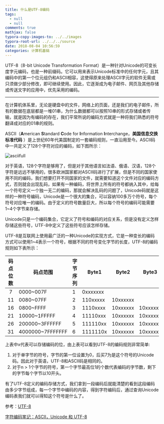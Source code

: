 ```yaml
---
title: 什么是UTF-8编码
tags:
  - null
  - null
comments: true
mathjax: false
typora-copy-images-to: ../../images
typora-root-url: ../../../source
date: 2018-08-04 10:56:59
categories: 计算机基础
---
```


UTF-8（8-bit Unicode Transformation Format）是一种针对Unicode的可变长度字元编码，也是一种前缀码。它可以用来表示Unicode标准中的任何字元，且其编码中的第一个位元组仍和ASCII相容，这使得原来处理ASCII字元的软件无需或只须做少部分修改，即可继续使用。因此，它逐渐成为电子邮件、网页及其他存储或传送文字的应用中，优先采用的编码。

<!-- more -->

---

在计算机体系里，无论是硬盘中的文件，网络上的页面，还是我们的电子邮件，所有的数据在底层都是一堆01串，为什么数据都可以按照10串的形式存储或者传输，就是因为有编码的存在，我们平常所说的编码方式就是一种将我们熟悉的符号翻译成对应的01串的规则。

ASCII（**A**merican **S**tandard **C**ode for **I**nformation **I**nterchange，**美国信息交换标准代码** ）是上世纪60年代美国制定的一套编码规则，一直沿用至今。ASCII码中一共定义了128个字符对应的编码，如下图所示：

![asciifull](asciifull.gif)

对于英语，128个字符是够用了，但是对于其他语言如法语、俄语、汉语，128个字符是远远不够用的，很多欧洲国家都对ASCII码进行了扩展，但是不同的国家使用不同的编码，我们想要打开不同国家的文件，就需要知道这个文件对应的编码方式，否则就会出现乱码，如果有一种编码，将世界上所有的符号都纳入其中，给每一个符号定义一个独一无二的编码，那就会解决乱码的问题了，Unicode码就是这样的一种符号编码，Unicode是一个很大的集合，可以容纳100多万个符号，每个符号对应唯一的编码。由于定义的符号数量巨大，所以每个符号的编码可能需要1~4个字节来存储。

Unicode只是一个编码集合，它定义了符号和编码的对应关系，但是没有定义怎样存储这些符号，UTF-8中定义了这些符号应该怎样存储。

UTF-8是互联网上使用最广泛的一种Unicode的实现方式，它是一种变长的编码方式可以使用1~4表示一个符号，根据不同的符号变化字节的长度，UTF-8的编码规则如下表所示：

| 码点位数 | 码点范围         | 字节序列 | Byte1    | Byte2    | Byte3    | Byte4    | Byte5    | Byte6    |
| :------: | ---------------- | -------- | -------- | -------- | -------- | -------- | -------- | -------- |
|    7     | 0000~007F        | 1        | 0xxxxxxx |          |          |          |          |          |
|    11    | 0080~07FF        | 2        | 110xxxxx | 10xxxxxx |          |          |          |          |
|    16    | 0800~FFFF        | 3        | 1110xxxx | 10xxxxxx | 10xxxxxx |          |          |          |
|    21    | 10000~1FFFFF     | 4        | 11110xxx | 10xxxxxx | 10xxxxxx | 10xxxxxx |          |          |
|    26    | 200000~3FFFFFF   | 5        | 111110xx | 10xxxxxx | 10xxxxxx | 10xxxxxx | 10xxxxxx |          |
|    31    | 4000000~7FFFFFFF | 6        | 1111110x | 10xxxxxx | 10xxxxxx | 10xxxxxx | 10xxxxxx | 10xxxxxx |

上表中x代表可以存储编码的位，由上表可以看到UTF-8的编码规则非常简单:

1. 对于单字节的符号，字节的第一位设置为0，后买7为是这个符号的Unicode码。因此对于英语，UTF-8和ASCII码是相同的。
2. 对于n > 1个字节的符号，第一个字节最高位1的个数代表编码的字节数，剩下的字节每个字节以10开头。

有了UTF-8定义的编码存储方式，我们拿到一段编码后就能清楚的看到这段编码由多少字节组成，每一个字节中编码的内容，得到字符编码后，通过查询Unicode编码表我们就可以得知这个符号是什么了。

参考：[UTF-8](https://zh.wikipedia.org/wiki/UTF-8)

[字符编码笔记：ASCII，Unicode 和 UTF-8](http://www.ruanyifeng.com/blog/2007/10/ascii_unicode_and_utf-8.html)